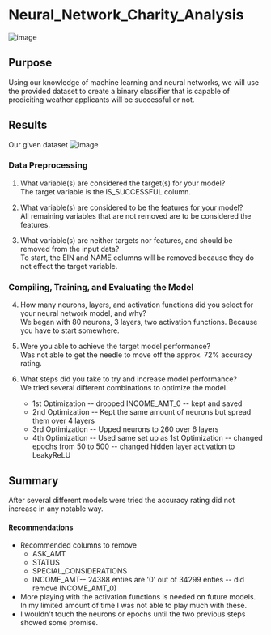 # Neural_Network_Charity_Analysis
![image](https://user-images.githubusercontent.com/111661058/234169400-ea790b37-cfce-4dd6-82fe-0028a98376e6.png)
## Purpose
Using our knowledge of machine learning and neural networks, we will use the provided dataset to create a binary classifier that is capable of prediciting weather applicants will be successful or not.
## Results
Our given dataset
![image](https://user-images.githubusercontent.com/111661058/234170769-e89c04b2-d46f-4dbc-a92b-9240c0f5ed08.png)

### Data Preprocessing
  1) What variable(s) are considered the target(s) for your model?<BR>
      The target variable is the IS_SUCCESSFUL column.
      
  2) What variable(s) are considered to be the features for your model?<BR>
      All remaining variables that are not removed are to be considered  the features. 
      
  3) What variable(s) are neither targets nor features, and should be removed from the input data?<BR>
      To start, the EIN and NAME columns will be removed because they do not effect the target variable.
      
### Compiling, Training, and Evaluating the Model
  4) How many neurons, layers, and activation functions did you select for your neural network model, and why?<BR>
       We began with 80 neurons, 3 layers, two activation functions. Because you have to start somewhere.     
        
  5) Were you able to achieve the target model performance?<BR>
      Was not able to get the needle to move off the approx. 72% accuracy rating.  
      
  6) What steps did you take to try and increase model performance?<BR>
      We tried several different combinations to optimize the model.
        * 1st Optimization -- dropped INCOME_AMT_0 -- kept and saved
        * 2nd Optimization -- Kept the same amount of neurons but spread them over 4 layers
        * 3rd Optimization -- Upped neurons to 260 over 6 layers
        * 4th Optimization -- Used same set up as 1st Optimization -- changed epochs from 50 to 500 -- changed hidden layer activation to LeakyReLU

## Summary
  After several different models were tried the accuracy rating did not increase in any notable way. 
#### Recommendations
   * Recommended columns to remove
      * ASK_AMT
      * STATUS
      * SPECIAL_CONSIDERATIONS
      * INCOME_AMT-- 24388 enties are '0' out of 34299 enties -- did remove INCOME_AMT_0)
   * More playing with the activation functions is needed on future models. In my limited amount of time I was not able to play much with these.
   * I wouldn't touch the neurons or epochs until the two previous steps showed some promise.
